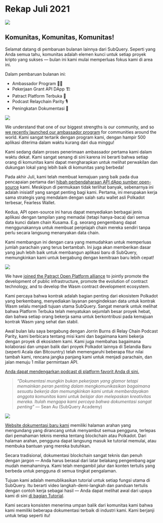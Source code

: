# Rekap Juli 2021

![](https://miro.medium.com/max/1400/1*2z3_9s-SY7dAvfe6xf9IDA.png)

## Komunitas, Komunitas, Komunitas!

Selamat datang di pembaruan bulanan lainnya dari SubQuery. Seperti yang Anda semua tahu, komunitas adalah elemen kunci untuk setiap proyek kripto yang sukses — bulan ini kami mulai memperluas fokus kami di area ini.

Dalam pembaruan bulanan ini:

- Ambassador Program 👩💼
- Pekerjaan Grant API DApp 🏗
- Patract Platform Terbuka 🌃
- Podcast Relaychain Parity 🎙
- Peningkatan Dokumentasi 📑

![](https://miro.medium.com/max/1400/0*pe3Z3x1lGb_RLa5x)

We understand that one of our biggest strengths is our community, and so [we recently launched our ambassador program](../blogs/20210713-Introducing-the-SubQuery-Ambassador-Program.md) for communities around the world. Kami sangat tertarik dengan program kami, dengan hampir 500 aplikasi diterima dalam waktu kurang dari dua minggu!

Kami sedang dalam proses penerimaan ambassador pertama kami dalam waktu dekat. Kami sangat senang di sini karena ini berarti bahwa setiap orang di komunitas kami dapat mengharapkan untuk melihat perwakilan dan dukungan lokal yang lebih baik di komunitas yang berbeda!

Pada akhir Juli, kami telah membuat kemajuan yang baik pada dua pencapaian pertama dari [hibah perbendaharaan API dApp sumber open-source](https://kusama.polkassembly.io/treasury/95) kami. Meskipun di permukaan tidak terlihat banyak, sebenarnya ini adalah inisiatif yang sangat penting bagi kami. Pertama, ini merupakan kerja sama strategis yang mendalam dengan salah satu wallet asli Polkadot terbesar, Fearless Wallet.

Kedua, API open-source ini harus dapat menyediakan berbagai jenis aplikasi dengan tampilan yang memadai (tetapi hanya-baca) dari semua data kunci dalam chain Kusama. E.g. seorang pengembang dapat menggunakannya untuk membuat penjelajah chain mereka sendiri tanpa perlu secara langsung menanyakan data chain.

Kami membangun ini dengan cara yang memudahkan untuk memperluas jumlah parachain yang terus bertambah. Ini juga akan memberikan dasar yang jauh lebih baik untuk membangun aplikasi baru di SubQuery, memungkinkan kami untuk bergabung dengan kemitraan baru lebih cepat!

![](https://miro.medium.com/max/1400/0*AhM68fyjjSp_2edZ)

We have [joined the Patract Open Platform alliance](../blogs/20210714-SubQuery-is-Joining-the-Patract-Open-Platform.md) to jointly promote the development of public infrastructure, promote the evolution of contract technology, and to develop the Wasm contract development ecosystem.

Kami percaya bahwa kontrak adalah bagian penting dari ekosistem Polkadot yang berkembang, menyediakan layanan pengindeksan data untuk kontrak Wasm selalu menjadi tujuan utama SubQuery. Sangat menarik untuk melihat bahwa Platform Terbuka telah menyatukan sejumlah besar proyek hebat, dan bahwa setiap orang bekerja sama untuk berkontribusi pada kemajuan kontrak Wasm yang sehat dan stabil.

Awal bulan lalu saya bergabung dengan Jorrin Burns di Relay Chain Podcast Parity, kami berbicara tentang misi kami dan bagaimana kami bekerja dengan proyek di ekosistem kami. Kami juga membahas bagaimana kolaborasi dan umpan balik dari proyek Polkadot lainnya di Selandia Baru (seperti Acala dan Bitcountry) telah memengaruhi beberapa fitur nilai tambah kami, rencana jangka panjang kami untuk menjadi parachain, dan jalan menuju 1 miliar permintaan API.

[Anda dapat mendengarkan podcast di platform favorit Anda di sini.](https://relaychain.fm/35-querying-the-worlds-data-with-subquery)

> _“Dokumentasi mungkin bukan pekerjaan yang glamor tetapi memainkan peran penting dalam mengkomunikasikan bagaimana sesuatu bekerja dan memungkinkan kami untuk memberdayakan anggota komunitas kami untuk belajar dan melepaskan kreativitas mereka. Itulah mengapa kami percaya bahwa dokumentasi sangat penting”_ — Sean Au (SubQuery Academy)

![](https://miro.medium.com/max/1200/0*tvcfXFxHc6shdmAy.gif)

[Website dokumentasi baru kami](https://doc.subquery.network/) memiliki halaman arahan yang mengundang yang dirancang untuk menyambut semua pengguna, terlepas dari pemahaman teknis mereka tentang blockchain atau Polkadot. Dari halaman arahan, pengguna dapat langsung masuk ke tutorial memulai, atau membuka bantuan yang mereka butuhkan.

Secara tradisional, dokumentasi blockchain sangat teknis dan penuh dengan jargon — Anda harus berasal dari latar belakang pengembang agar mudah memahaminya. Kami telah mengambil jalur dan konten tertulis yang berbeda untuk pengguna di semua tingkat pengalaman.

Tujuan kami adalah memublikasikan tutorial untuk setiap fungsi utama di SubQuery. Itu berarti video langkah-demi-langkah dan panduan tertulis dengan contoh kerja sebagai hasil — Anda dapat melihat awal dari upaya kami di sini [di bagian Tutorial](https://doc.subquery.network/tutorials_examples/howto.html).

Kami secara konsisten menerima umpan balik dari komunitas kami bahwa kami memiliki beberapa dokumentasi terbaik di industri kami. Kami berjanji untuk tetap seperti itu!
